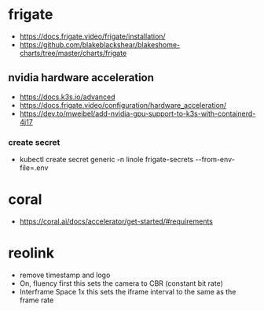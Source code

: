 # frigate
- https://docs.frigate.video/frigate/installation/
- https://github.com/blakeblackshear/blakeshome-charts/tree/master/charts/frigate

## nvidia hardware acceleration
- https://docs.k3s.io/advanced
- https://docs.frigate.video/configuration/hardware_acceleration/
- https://dev.to/mweibel/add-nvidia-gpu-support-to-k3s-with-containerd-4j17

### create secret
* kubectl create secret generic -n linole  frigate-secrets --from-env-file=.env

# coral
- https://coral.ai/docs/accelerator/get-started/#requirements

# reolink
- remove timestamp and logo
- On, fluency first this sets the camera to CBR (constant bit rate)
- Interframe Space 1x this sets the iframe interval to the same as the frame rate